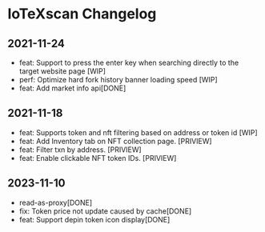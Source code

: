 # IoTeXscan Changelog

## 2021-11-24
- feat: Support to press the enter key when searching directly to the target website page [WIP]
- perf: Optimize hard fork history banner loading speed [WIP]
- feat: Add market info api[DONE]

## 2021-11-18
- feat: Supports token and nft filtering based on address or token id [WIP]
- feat: Add Inventory tab on NFT collection page. [PRIVIEW]
- feat: Filter txn by address. [PRIVIEW]
- feat: Enable clickable NFT token IDs. [PRIVIEW]
## 2023-11-10
- read-as-proxy[DONE]
- fix: Token price not update caused by cache[DONE]
- feat: Support depin token icon display[DONE]